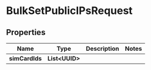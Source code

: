 

# BulkSetPublicIPsRequest


## Properties

| Name | Type | Description | Notes |
|------------ | ------------- | ------------- | -------------|
|**simCardIds** | **List&lt;UUID&gt;** |  |  |




